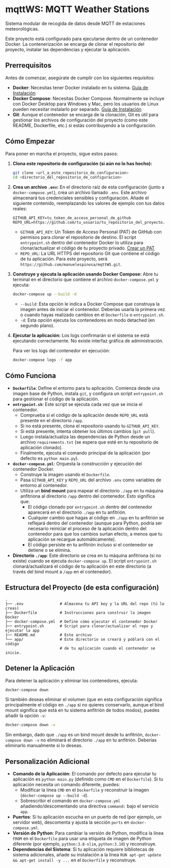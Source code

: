 # mqttWS: MQTT Weather Stations

Sistema modular de recogida de datos desde MQTT de estaciones meteorológicas.

Este proyecto está configurado para ejecutarse dentro de un contenedor Docker. La contenerización se encarga de clonar el repositorio del proyecto, instalar las dependencias y ejecutar la aplicación.

## Prerrequisitos

Antes de comenzar, asegúrate de cumplir con los siguientes requisitos:
*   **Docker**: Necesitas tener Docker instalado en tu sistema. [Guía de Instalación](https://docs.docker.com/get-docker/)
*   **Docker Compose**: Necesitas Docker Compose. Normalmente se incluye con Docker Desktop para Windows y Mac, pero los usuarios de Linux pueden necesitar instalarlo por separado. [Guía de Instalación](https://docs.docker.com/compose/install/)
*   **Git**: Aunque el contenedor se encarga de la clonación, Git es útil para gestionar los archivos de configuración del proyecto (como este README, Dockerfile, etc.) si estás contribuyendo a la configuración.

## Cómo Empezar

Para poner en marcha el proyecto, sigue estos pasos:

1.  **Clona este repositorio de configuración (si aún no lo has hecho):**
    ```bash
    git clone <url_a_este_repositorio_de_configuracion>
    cd <directorio_del_repositorio_de_configuracion>
    ```

2.  **Crea un archivo `.env`:**
    En el directorio raíz de esta configuración (junto a `docker-compose.yml`), crea un archivo llamado `.env`. Este archivo almacenará tus credenciales sensibles y configuración. Añade el siguiente contenido, reemplazando los valores de ejemplo con tus datos reales:

    ```env
    GITHUB_API_KEY=tu_token_de_acceso_personal_de_github
    REPO_URL=https://github.com/tu_usuario/tu_repositorio_del_proyecto.git
    ```
    *   `GITHUB_API_KEY`: Un Token de Acceso Personal (PAT) de GitHub con permisos para clonar el repositorio de destino. El script `entrypoint.sh` dentro del contenedor Docker lo utiliza para clonar/actualizar el código de tu proyecto privado. [Crear un PAT](https://docs.github.com/es/authentication/keeping-your-account-and-data-secure/creating-a-personal-access-token)
    *   `REPO_URL`: La URL HTTPS del repositorio Git que contiene el código de tu aplicación. Para este proyecto, será `https://github.com/manuelespinosa/mqttWS.git`.

3.  **Construye y ejecuta la aplicación usando Docker Compose:**
    Abre tu terminal en el directorio que contiene el archivo `docker-compose.yml` y ejecuta:
    ```bash
    docker-compose up --build -d
    ```
    *   `--build`: Esta opción le indica a Docker Compose que construya la imagen antes de iniciar el contenedor. Deberías usarla la primera vez o cuando hayas realizado cambios en el `Dockerfile` o `entrypoint.sh`.
    *   `-d`: Esta opción ejecuta los contenedores en modo detached (en segundo plano).

4.  **Ejecutar la aplicación:**
    Los logs confirmarán si el sistema se está ejecutando correctamente. No existe interfaz gráfica de administración.

    Para ver los logs del contenedor en ejecución:
    ```bash
    docker-compose logs -f app
    ```

## Cómo Funciona

*   **`Dockerfile`**: Define el entorno para tu aplicación. Comienza desde una imagen base de Python, instala `git`, y configura un script `entrypoint.sh` para gestionar el código de la aplicación.
*   **`entrypoint.sh`**: Este script se ejecuta cada vez que se inicia el contenedor.
    *   Comprueba si el código de la aplicación desde `REPO_URL` está presente en el directorio `/app`.
    *   Si no está presente, clona el repositorio usando tu `GITHUB_API_KEY`.
    *   Si está presente, intenta obtener los últimos cambios (`git pull`).
    *   Luego instala/actualiza las dependencias de Python desde un archivo `requirements.txt` (se espera que esté en tu repositorio de aplicación clonado).
    *   Finalmente, ejecuta el comando principal de la aplicación (por defecto es `python main.py`).
*   **`docker-compose.yml`**: Orquesta la construcción y ejecución del contenedor Docker.
    *   Construye la imagen usando el `Dockerfile`.
    *   Pasa `GITHUB_API_KEY` y `REPO_URL` del archivo `.env` como variables de entorno al contenedor.
    *   Utiliza un **bind mount** para mapear el directorio `./app` en tu máquina anfitriona al directorio `/app` dentro del contenedor. Esto significa que:
        *   El código clonado por `entrypoint.sh` dentro del contenedor aparecerá en el directorio `./app` en tu anfitrión.
        *   Cualquier cambio que hagas al código en `./app` en tu anfitrión se reflejará dentro del contenedor (aunque para Python, podría ser necesario reiniciar el proceso de la aplicación dentro del contenedor para que los cambios surtan efecto, a menos que tu aplicación se recargue automáticamente).
        *   El código persiste en tu anfitrión incluso si el contenedor se detiene o se elimina.
*   **Directorio `./app`**: Este directorio se crea en tu máquina anfitriona (si no existe) cuando se ejecuta `docker-compose up`. El script `entrypoint.sh` clonará/actualizará el código de tu aplicación en este directorio (a través del bind mount a `/app` en el contenedor).

## Estructura del Proyecto (de esta configuración)

```
.
├── .env                # Almacena tu API key y la URL del repo (tú lo creas)
├── Dockerfile          # Instrucciones para construir la imagen Docker
├── docker-compose.yml  # Define cómo ejecutar el contenedor Docker
├── entrypoint.sh       # Script para clonar/actualizar el repo y ejecutar la app
├── README.md           # Este archivo
└── app/                # Este directorio se creará y poblará con el código
                        # de tu aplicación cuando el contenedor se inicie.
```

## Detener la Aplicación

Para detener la aplicación y eliminar los contenedores, ejecuta:
```bash
docker-compose down
```
Si también deseas eliminar el volumen (que en esta configuración significa principalmente el código en `./app` si no quieres conservarlo, aunque el bind mount significa que está en tu sistema anfitrión de todos modos), puedes añadir la opción `-v`:
```bash
docker-compose down -v
```
Sin embargo, dado que `./app` es un bind mount desde tu anfitrión, `docker-compose down -v` no eliminará el directorio `./app` en tu anfitrión. Deberías eliminarlo manualmente si lo deseas.

## Personalización Adicional

*   **Comando de la Aplicación**: El comando por defecto para ejecutar tu aplicación es `python main.py` (definido como `CMD` en el `Dockerfile`). Si tu aplicación necesita un comando diferente, puedes:
    *   Modificar la línea `CMD` en el `Dockerfile` y reconstruir la imagen (`docker-compose up --build -d`).
    *   Sobrescribir el comando en `docker-compose.yml` añadiendo/descomentando una directiva `command:` bajo el servicio `app`.
*   **Puertos**: Si tu aplicación escucha en un puerto de red (por ejemplo, un servidor web), descomenta y ajusta la sección `ports` en `docker-compose.yml`.
*   **Versión de Python**: Para cambiar la versión de Python, modifica la línea `FROM` en el `Dockerfile` para usar una etiqueta de imagen de Python diferente (por ejemplo, `python:3.8-slim`, `python:3.10`) y reconstruye.
*   **Dependencias del Sistema**: Si tu aplicación requiere bibliotecas de sistema adicionales, añade su instalación a la línea `RUN apt-get update && apt-get install -y ...` en el `Dockerfile` y reconstruye.

```
